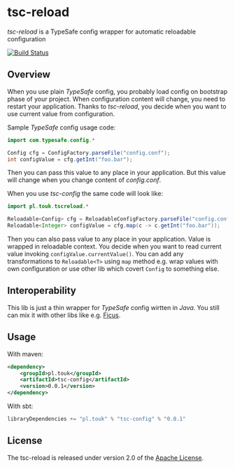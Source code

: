 # tsc-reload

*tsc-reload* is a TypeSafe config wrapper for automatic reloadable configuration

[![Build Status](https://travis-ci.org/TouK/tsc-reload.svg)](https://travis-ci.org/TouK/tsc-reload)

## Overview

When you use plain *TypeSafe* config, you probably load config on bootstrap phase of your project. When configuration content will change, you need to restart your application. Thanks to *tsc-reload*, you decide when you want to use current value from configuration.

Sample *TypeSafe* config usage code:
```java
import com.typesafe.config.*

Config cfg = ConfigFactory.parseFile("config.conf");
int configValue = cfg.getInt("foo.bar");
```

Then you can pass this value to any place in your application. But this value will change when you change content of *config.conf*.

When you use *tsc-config* the same code will look like:
```java
import pl.touk.tscreload.*

Reloadable<Config> cfg = ReloadableConfigFactory.parseFile("config.conf");
Reloadable<Integer> configValue = cfg.map(c -> c.getInt("foo.bar"));
```
Then you can also pass value to any place in your application. Value is wrapped in reloadable context. You decide when you want to read current value invoking `configValue.currentValue()`. You can add any transformations to `Reloadable<T>` using `map` method e.g. wrap values with own configuration or use other lib which covert `Config` to something else.

## Interoperability

This lib is just a thin wrapper for *TypeSafe* config wirtten in *Java*. You still can mix it with other libs like e.g. [Ficus](https://github.com/ceedubs/ficus).

## Usage

With maven:

```xml
<dependency>
    <groupId>pl.touk</groupId>
    <artifactId>tsc-config</artifactId>
    <version>0.0.1</version>
</dependency>
```

With sbt:

```sbt
libraryDependencies += "pl.touk" % "tsc-config" % "0.0.1"
```

## License

The tsc-reload is released under version 2.0 of the [Apache License](http://www.apache.org/licenses/LICENSE-2.0).
